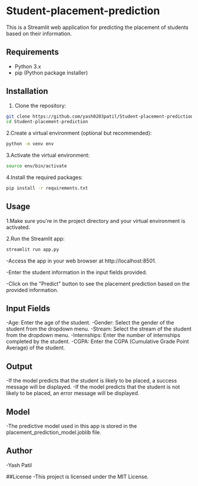 # Student-placement-prediction


This is a Streamlit web application for predicting the placement of students based on their information.

## Requirements

- Python 3.x
- pip (Python package installer)

## Installation

1. Clone the repository:

```bash
git clone https://github.com/yash0203patil/Student-placement-prediction.git
cd Student-placement-prediction
```

2.Create a virtual environment (optional but recommended):

```bash
python -m venv env
```
3.Activate the virtual environment:

```bash
source env/bin/activate
```
4.Install the required packages:

```bash
pip install -r requirements.txt
```

## Usage 

1.Make sure you're in the project directory and your virtual environment is activated.

2.Run the Streamlit app:
```bash
streamlit run app.py
```
 -Access the app in your web browser at http://localhost:8501.

 -Enter the student information in the input fields provided.

 -Click on the "Predict" button to see the placement prediction based on the provided information.

## Input Fields
 -Age: Enter the age of the student.
 -Gender: Select the gender of the student from the dropdown menu.
 -Stream: Select the stream of the student from the dropdown menu.
 -Internships: Enter the number of internships completed by the student.
 -CGPA: Enter the CGPA (Cumulative Grade Point Average) of the student.

## Output
-If the model predicts that the student is likely to be placed, a success message will be displayed.
-If the model predicts that the student is not likely to be placed, an error message will be displayed.

## Model
-The predictive model used in this app is stored in the placement_prediction_model.joblib file.

## Author
-Yash Patil

##License
-This project is licensed under the MIT License.
